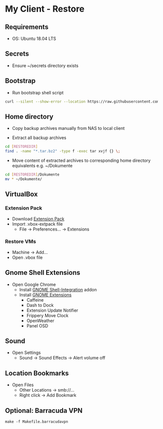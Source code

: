 # My Client - Restore

## Requirements

* OS: Ubuntu 18.04 LTS

## Secrets

* Ensure ~/secrets directory exists

## Bootstrap

* Run bootstrap shell script
```bash
curl --silent --show-error --location https://raw.githubusercontent.com/escalate/myclient/master/bootstrap.sh | bash
```

## Home directory

* Copy backup archives manually from NAS to local client

* Extract all backup archives
```bash
cd [RESTOREDIR]
find . -name "*.tar.bz2" -type f -exec tar xvjf {} \;
```

* Move content of extracted archives to corresponding home directory equivalents e.g. ~/Dokumente
```bash
cd [RESTOREDIR]/Dokumente
mv * ~/Dokumente/
```

## VirtualBox

### Extension Pack

* Download [Extension Pack](https://www.virtualbox.org/wiki/Downloads)
* Import .vbox-extpack file
  * File -> Preferences... -> Extensions

### Restore VMs

* Machine -> Add...
* Open .vbox file

## Gnome Shell Extensions

* Open Google Chrome
  * Install [GNOME Shell-Integration](https://chrome.google.com/webstore/detail/gnome-shell-integration/gphhapmejobijbbhgpjhcjognlahblep) addon
  * Install [GNOME Extensions](https://extensions.gnome.org)
    * Caffeine
    * Dash to Dock
    * Extension Update Notifier
    * Frippery Move Clock
    * OpenWeather
    * Panel OSD

## Sound

* Open Settings
  * Sound -> Sound Effects -> Alert volume off

## Location Bookmarks

* Open Files
  * Other Locations -> smb://...
  * Right click -> Add Bookmark

## Optional: Barracuda VPN

```
make -f Makefile.barracudavpn
```
